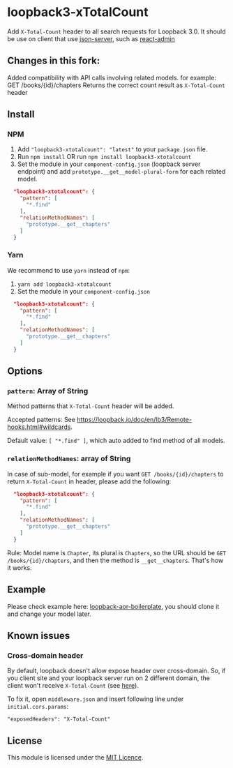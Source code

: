 # loopback3-xTotalCount
Add `X-Total-Count` header to all search requests for Loopback 3.0. It should be use on client that use [json-server](https://github.com/typicode/json-server), such as [react-admin](https://github.com/marmelab/react-admin)

## Changes in this fork:
Added compatibility with API calls involving related models. for example:
GET /books/{id}/chapters
Returns the correct count result as `X-Total-Count` header 

## Install

### NPM

1. Add `"loopback3-xtotalcount": "latest"` to your `package.json` file.
2. Run `npm install` OR run `npm install loopback3-xtotalcount`
3. Set the module in your `component-config.json` (loopback server endpoint) and add `prototype.__get__model-plural-form` for each related model.


```json
  "loopback3-xtotalcount": {
    "pattern": [
      "*.find"
    ],
    "relationMethodNames": [
      "prototype.__get__chapters"
    ]
  }
```

### Yarn

We recommend to use `yarn` instead of `npm`:

1. `yarn add loopback3-xtotalcount`
2. Set the module in your `component-config.json`

```json
  "loopback3-xtotalcount": {
    "pattern": [
      "*.find"
    ],
    "relationMethodNames": [
      "prototype.__get__chapters"
    ]
  }
```

## Options

### `pattern`: Array of String

Method patterns that `X-Total-Count` header will be added.

Accepted patterns: See https://loopback.io/doc/en/lb3/Remote-hooks.html#wildcards.

Default value: `[ "*.find" ]`, which auto added to find method of all models.

### `relationMethodNames`: array of String

In case of sub-model, for example if you want `GET /books/{id}/chapters` to return  `X-Total-Count` in header, please add the following:

```json
  "loopback3-xtotalcount": {
    "pattern": [
      "*.find"
    ],
    "relationMethodNames": [
      "prototype.__get__chapters"
    ]
  }
```

Rule: Model name is `Chapter`, its plural is `Chapters`, so the URL should be `GET /books/{id}/chapters`, and then the method is `__get__chapters`. That's how it works.

## Example

Please check example here: [loopback-aor-boilerplate](https://github.com/kimkha/loopback-aor-boilerplate), you should clone it and change your model later.

## Known issues

### Cross-domain header

By default, loopback doesn't allow expose header over cross-domain. So, if you client site and your loopback server run on 2 different domain, the client won't receive `X-Total-Count` (see [here](https://github.com/kimkha/aor-loopback/issues/2)).

To fix it, open `middleware.json` and insert following line under `initial.cors.params`:

```
"exposedHeaders": "X-Total-Count"
```

## License
This module is licensed under the [MIT Licence](LICENSE).
